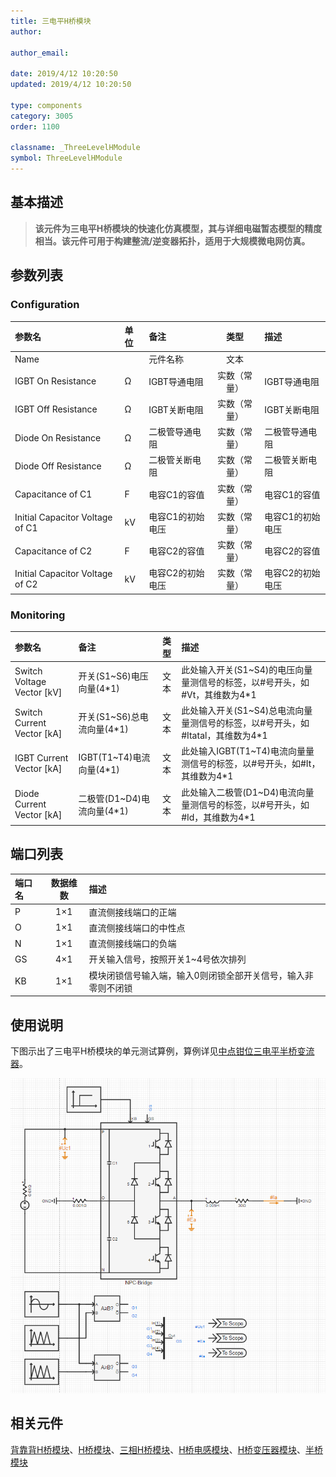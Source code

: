 ```yaml
---
title: 三电平H桥模块
author:

author_email:

date: 2019/4/12 10:20:50
updated: 2019/4/12 10:20:50

type: components
category: 3005
order: 1100

classname: _ThreeLevelHModule
symbol: ThreeLevelHModule
---
```

## 基本描述

> **该元件为三电平H桥模块的快速化仿真模型，其与详细电磁暂态模型的精度相当。该元件可用于构建整流/逆变器拓扑，适用于大规模微电网仿真。**

## 参数列表
### Configuration
| 参数名 | 单位 | 备注 | 类型 | 描述 |
| :--- | :--- | :--- | :--: | :--- |
| Name |  | 元件名称 | 文本 |  |
| IGBT On Resistance | Ω | IGBT导通电阻 | 实数（常量） | IGBT导通电阻 |
| IGBT Off Resistance | Ω | IGBT关断电阻 | 实数（常量） | IGBT关断电阻 |
| Diode On Resistance | Ω | 二极管导通电阻 | 实数（常量） | 二极管导通电阻 |
| Diode Off Resistance | Ω | 二极管关断电阻 | 实数（常量） | 二极管关断电阻 |
| Capacitance of C1 | F | 电容C1的容值 | 实数（常量） | 电容C1的容值 |
| Initial Capacitor Voltage of C1| kV | 电容C1的初始电压 | 实数（常量） | 电容C1的初始电压 |
| Capacitance of C2 | F | 电容C2的容值 | 实数（常量） | 电容C2的容值 |
| Initial Capacitor Voltage of C2| kV | 电容C2的初始电压 | 实数（常量） | 电容C2的初始电压 |

### Monitoring
| 参数名 | 备注 | 类型 | 描述 |
| :--- | :--- | :--: | :--- |
| Switch Voltage Vector \[kV\] | 开关(S1~S6)电压向量(4\*1) | 文本 | 此处输入开关(S1~S4)的电压向量量测信号的标签，以#号开头，如#Vt，其维数为4\*1 |
| Switch Current Vector \[kA\] | 开关(S1~S6)总电流向量(4\*1) | 文本 | 此处输入开关(S1~S4)总电流向量量测信号的标签，以#号开头，如#Itatal，其维数为4\*1 |
| IGBT Current Vector \[kA\] | IGBT(T1~T4)电流向量(4\*1) | 文本 | 此处输入IGBT(T1~T4)电流向量量测信号的标签，以#号开头，如#It，其维数为4\*1 |
| Diode Current Vector \[kA\] | 二极管(D1~D4)电流向量(4\*1) | 文本 | 此处输入二极管(D1~D4)电流向量量测信号的标签，以#号开头，如#Id，其维数为4\*1 |


## 端口列表

| 端口名 | 数据维数 | 描述 |
| :--- | :--:  | :--- |
| P | 1×1 |直流侧接线端口的正端 |
| O | 1×1 |直流侧接线端口的中性点 |
| N | 1×1 |直流侧接线端口的负端 |
| GS | 4×1 |开关输入信号，按照开关1~4号依次排列 |
| KB | 1×1 |模块闭锁信号输入端，输入0则闭锁全部开关信号，输入非零则不闭锁 |

## 使用说明
下图示出了三电平H桥模块的单元测试算例，算例详见[中点钳位三电平半桥变流器](https://cloudpss.net/project/CloudPSSTemplate/NPCmodule#/design)。

![单元测试图](./单元测试.png)

## 相关元件
[背靠背H桥模块](../BacktoBackModule/index.md)、[H桥模块](../HBridgeModule/index.md)、[三相H桥模块](../HBridgeModule_3p/index.md)、[H桥电感模块](../HBridgeWithInductanceModule/index.md)、[H桥变压器模块](../HBridgeWithTransformerModule/index.md)、[半桥模块](../HalfBridgeModule/index.md)